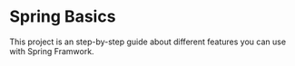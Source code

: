# Spring Basics

This project is an step-by-step guide about different features you can use with Spring Framwork.